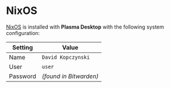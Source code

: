 # NixOS
[NixOS](https://nixos.org/download/#nix-install-linux) is installed with **Plasma Desktop** with the following system configuration: 

| Setting | Value |
| --- | --- |
| Name | `David Kopczynski` |
| User | `user` |
| Password | *(found in Bitwarden)* |
